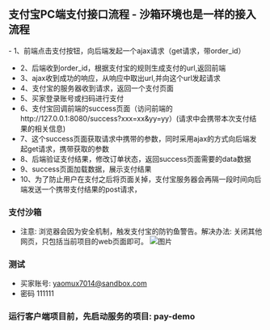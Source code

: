 ## 支付宝PC端支付接口流程 - 沙箱环境也是一样的接入流程
- 1、前端点击支付按钮，向后端发起一个ajax请求（get请求，带order_id）
- 2、后端收到order_id，根据支付宝的规则生成支付的url,返回前端
- 3、ajax收到成功的响应，从响应中取出url,并向这个url发起请求
- 4、支付宝的服务器收到请求，返回一个支付页面
- 5、买家登录账号或扫码进行支付
- 6、支付宝回调前端的success页面（访问前端的http://127.0.0.1:8080/success?xxx=xx&yy=yy）(请求中会携带本次支付结果的相关信息)
- 7、这个success页面获取请求中携带的参数，同时采用ajax的方式向后端发起get请求，携带获取的参数
- 8、后端验证支付结果，修改订单状态，返回success页面需要的data数据
- 9、success页面加载数据，展示支付结果
- 10、为了防止用户在支付之后将页面关掉，支付宝服务器会再隔一段时间向后端发送一个携带支付结果的post请求，





### 支付沙箱
- 注意: 浏览器会因为安全机制，触发支付宝的防钓鱼警告。解决办法: 关闭其他网页，只包括当前项目的web页面即可。
![图片](https://img-blog.csdn.net/20180716070329141?watermark/2/text/aHR0cHM6Ly9ibG9nLmNzZG4ubmV0L3Jlc2lsaWVudA==/font/5a6L5L2T/fontsize/400/fill/I0JBQkFCMA==/dissolve/70)

### 测试
- 买家账号: yaomux7014@sandbox.com
- 密码 111111





### 运行客户端项目前，先启动服务的项目: pay-demo
